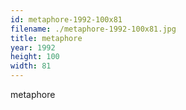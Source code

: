 ```yaml
---
id: metaphore-1992-100x81
filename: ./metaphore-1992-100x81.jpg
title: metaphore
year: 1992
height: 100
width: 81
---
```


metaphore